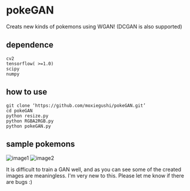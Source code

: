 # pokeGAN
Creats new kinds of pokemons using WGAN! (DCGAN is also supported)
## dependence
```
cv2
tensorflow( >=1.0)
scipy
numpy
```
## how to use
```
git clone ‘https://github.com/moxiegushi/pokeGAN.git’
cd pokeGAN
python resize.py
python RGBA2RGB.py
python pokeGAN.py
```
## sample pokemons
![image1](https://github.com/moxiegushi/pokeGAN/raw/master/images/Notes_1500532347861.jpeg)
![image2](https://github.com/moxiegushi/pokeGAN/raw/master/images/Notes_1500532371830.jpeg)

It is difficult to train a GAN well, and as you can see some of the created images are meaningless.
I'm very new to this. Please let me know if there are bugs :)
